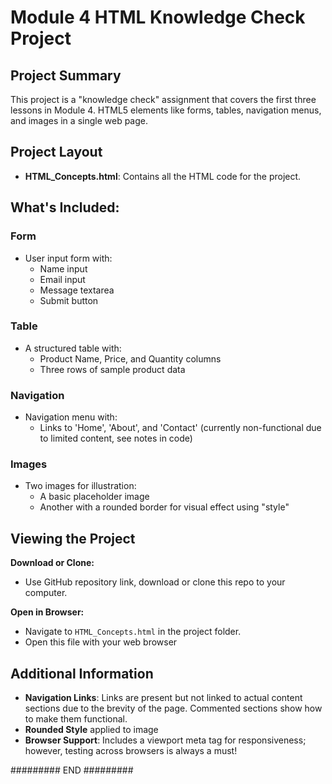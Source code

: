 # Module 4 HTML Knowledge Check Project

## Project Summary

This project is a "knowledge check" assignment that covers the first three lessons in Module 4. HTML5 elements like forms, tables, navigation menus, and images in a single web page.

## Project Layout

- **HTML_Concepts.html**: Contains all the HTML code for the project.

## What's Included:

### Form
- User input form with:
  - Name input
  - Email input
  - Message textarea
  - Submit button

### Table
- A structured table with:
  - Product Name, Price, and Quantity columns
  - Three rows of sample product data

### Navigation
- Navigation menu with:
  - Links to 'Home', 'About', and 'Contact' (currently non-functional due to limited content, see notes in code)

### Images
- Two images for illustration:
  - A basic placeholder image
  - Another with a rounded border for visual effect using "style"

## Viewing the Project

**Download or Clone:**
- Use GitHub repository link, download or clone this repo to your computer.

**Open in Browser:**
- Navigate to `HTML_Concepts.html` in the project folder.
- Open this file with your web browser

## Additional Information

- **Navigation Links**: Links are present but not linked to actual content sections due to the brevity of the page. Commented sections show how to make them functional.
- **Rounded Style** applied to image
- **Browser Support**: Includes a viewport meta tag for responsiveness; however, testing across browsers is always a must!

######### END #########
